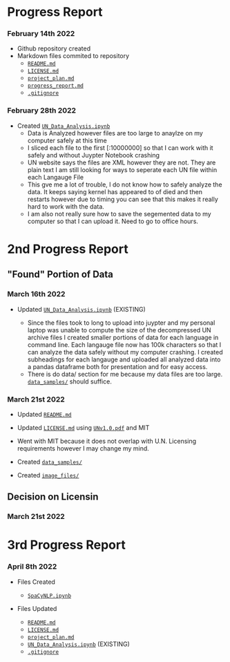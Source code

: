 
# Progress Report
### February 14th 2022
- Github repository created
- Markdown files commited to repository 
     -  [`README.md`](README.MD)
     -  [`LICENSE.md`](LICENSE.md)
     -  [`project_plan.md`](project_plan.md)
     -  [`progress_report.md`](progress_report.md)
     -  [`.gitignore`](.gitignore)
   
### February 28th 2022
- Created [`UN_Data_Analysis.ipynb`](UN_Data_Analysis.ipynb)
     -   Data is Analyzed however files are too large to anaylze on my computer safely at this time
     - I sliced each file to the first [:10000000] so that I can work with it safely and without Juypter Notebook crashing
     - UN website says the files are XML however they are not. They are plain text I am still looking for ways to seperate each UN file within each Langauge File
     - This gve me a lot of trouble, I do not know how to safely analyze the data. It keeps saying kernel has appeared to of died and then restarts however due to timing you can see that this makes it really hard to work with the data. 
     - I am also not really sure how to save the segemented data to my computer so that I can upload it. Need to go to office hours.

# 2nd Progress Report
## "Found" Portion of Data

### March 16th 2022

- Updated [`UN_Data_Analysis.ipynb`](UN_Data_Analysis.ipynb) (EXISTING)

     - Since the files took to long to upload into juypter and my personal laptop was unable to compute the size of the decompressed UN archive files I created smaller portions of data for each language in command line. Each langauge file now has 100k characters so that I can analyze the data safely without my computer crashing. I created subheadings for each langauge and uploaded all analyzed data into a pandas dataframe both for presentation and for easy access.
     - There is do data/ section for me because my data files are too large. [`data_samples/`](data_samples/) should suffice.
     
### March 21st 2022

- Updated [`README.md`](README.MD)

- Updated [`LICENSE.md`](LICENSE.md) using [`UNv1.0.pdf`](UNv1.0.pdf) and MIT

 - Went with MIT because it does not overlap with U.N. Licensing requirements however I may change my mind.

- Created [`data_samples/`](data_samples/)

- Created [`image_files/`](image_files/)

## Decision on Licensin
### March 21st 2022


# 3rd Progress Report
### April 8th 2022
- Files Created 
     - [`SpaCyNLP.ipynb`](SpaCyNLP.ipynb)
     
- Files Updated
     -  [`README.md`](README.MD)
     -  [`LICENSE.md`](LICENSE.md)
     -  [`project_plan.md`](project_plan.md)
     -  [`UN_Data_Analysis.ipynb`](UN_Data_Analysis.ipynb) (EXISTING)
     -  [`.gitignore`](.gitignore)
